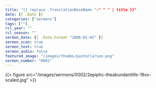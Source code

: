 ```yaml
---
title: "{{ replace .TranslationBaseName "-" " " | title }}"
date: {{ .Date }}
categories: ["sermons"]
tags: [""]
rcl_year: ""
rcl_season: ""
sermon_date: {{ .Date.Format "2006-01-02" }}
sermon_scan: true
sermon_text: true
sermon_audio: false
featured_image: "/images/thumbs/pastorlarson.png"
sermon_number: "0001"
---
```

<!--more-->
{{< figure src="/images/sermons/0002/2epiphc-theabundantlife-19xx-scaled.jpg" >}}
